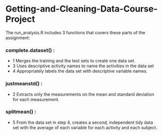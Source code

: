 # Getting-and-Cleaning-Data-Course-Project

The run_analysis.R includes 3 functions that covers these parts of the assignment:

### complete.dataset() :
* 1 Merges the training and the test sets to create one data set.
* 3 Uses descriptive activity names to name the activities in the data set
* 4 Appropriately labels the data set with descriptive variable names.

### justmeanstd() :
* 2 Extracts only the measurements on the mean and standard deviation for each measurement.

### splitmean() :
* 5 From the data set in step 4, creates a second, independent tidy data set with the average of each variable for each activity and each subject.
